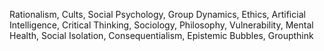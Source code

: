 Rationalism, Cults, Social Psychology, Group Dynamics, Ethics, Artificial Intelligence, Critical Thinking, Sociology, Philosophy, Vulnerability, Mental Health, Social Isolation, Consequentialism, Epistemic Bubbles, Groupthink
